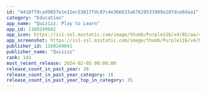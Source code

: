 ```yaml
---
id: "4418f70cad9657e1e11ec53817fdc87c4e366633a67620531909a187dce6daa1"
category: "Education"
app_name: "Quizizz: Play to Learn"
app_id: 1160249042
app_icon: https://is1-ssl.mzstatic.com/image/thumb/Purple126/v4/02/aa/47/02aa4781-2c88-d05c-eac1-5a3a1428f57d/AppIcon-1x_U007emarketing-0-7-0-85-220.png/1024x1024bb.png
app_screenshot: https://is1-ssl.mzstatic.com/image/thumb/Purple116/v4/bd/19/d4/bd19d458-e188-5189-86ed-5d3c61f5203c/791484c8-8b71-448c-ad4f-80327e75042f_iOS-large.jpg/1242x2688bb.png
publisher_id: 1160249041
publisher_name: "Quizizz"
rank: 143
most_recent_release: 2024-02-05 00:00:00
release_count_in_past_year: 38
release_count_in_past_year_category: 16
release_count_in_past_year_top_in_category: 35
---
```


